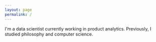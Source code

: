 ```yaml
---
layout: page
permalink: /
---
```


I'm a data scientist currently working in product analytics. Previously, I studied philosophy and computer science.

